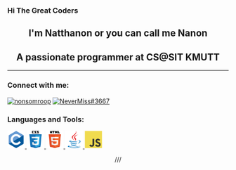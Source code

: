 ### Hi The Great Coders 

<h2 align="center">I'm Natthanon or you can call me Nanon</h2> 
<h2 align="center">A passionate programmer at CS@SIT KMUTT</h3>
<hr>

<div align="center">
<h3 align="left">Connect with me:</h3>
<p align="left">
<a href="https://instagram.com/nonsomroop" target="blank"><img align="center" src="https://raw.githubusercontent.com/rahuldkjain/github-profile-readme-generator/master/src/images/icons/Social/instagram.svg" alt="nonsomroop" height="30" width="40" /></a>
<a href="discordapp.com/users/837663910231408660"><img align="center" src="https://raw.githubusercontent.com/rahuldkjain/github-profile-readme-generator/master/src/images/icons/Social/discord.svg" alt="NeverMiss#3667" height="30" width="40" /></a>
</p>
<div align="corner">
<h3 align="left">Languages and Tools:</h3>
<p align="left"> <a href="https://www.cprogramming.com/" target="_blank" rel="noreferrer"> <img src="https://raw.githubusercontent.com/devicons/devicon/master/icons/c/c-original.svg" alt="c" width="40" height="40"/> </a> <a href="https://www.w3schools.com/css/" target="_blank" rel="noreferrer"> <img src="https://raw.githubusercontent.com/devicons/devicon/master/icons/css3/css3-original-wordmark.svg" alt="css3" width="40" height="40"/> </a> <a href="https://www.w3.org/html/" target="_blank" rel="noreferrer"> <img src="https://raw.githubusercontent.com/devicons/devicon/master/icons/html5/html5-original-wordmark.svg" alt="html5" width="40" height="40"/> </a> <a href="https://www.java.com/" target="_blank" rel="noreferrer"> <img src="https://raw.githubusercontent.com/devicons/devicon/master/icons/java/java-original.svg" alt="java" width="40" height="40"/> </a> <a href="https://developer.mozilla.org/en-US/docs/Web/JavaScript" target="_blank" rel="noreferrer"> <img src="https://raw.githubusercontent.com/devicons/devicon/master/icons/javascript/javascript-original.svg" alt="javascript" width="40" height="40"/> </a> </p> ///
</div>
